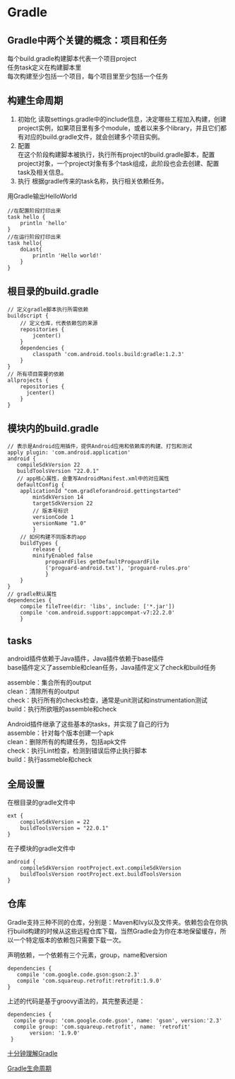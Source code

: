 Gradle
==============================
Gradle中两个关键的概念：项目和任务
-------------------------
每个build.gradle构建脚本代表一个项目project             
任务task定义在构建脚本里                
每次构建至少包括一个项目，每个项目里至少包括一个任务                     


构建生命周期
---------------------------------
1. 初始化
   读取settings.gradle中的include信息，决定哪些工程加入构建，创建project实例，如果项目里有多个module，或者以来多个library，并且它们都有对应的build.gradle文件，就会创建多个项目实例。
2. 配置          
   在这个阶段构建脚本被执行，执行所有project的build.gradle脚本，配置project对象，一个project对象有多个task组成，此阶段也会去创建、配置task及相关信息。         
3. 执行
   根据gradle传来的task名称，执行相关依赖任务。
   
用Gradle输出HelloWorld     
          
    //在配置阶段打印出来      
	task hello {
		println 'hello'
	}
	//在运行阶段打印出来
	task hello{
    	doLast{
        	println 'Hello world!'
    	}
	}
   
   
根目录的build.gradle
------------------------------

	// 定义gradle脚本执行所需依赖
	buildscript {
		// 定义仓库，代表依赖包的来源
		repositories {
			jcenter()
		}
		dependencies {
			classpath 'com.android.tools.build:gradle:1.2.3'
		}
	}
	// 所有项目需要的依赖
	allprojects {
     	repositories {
          jcenter() 
     	}
	}
	
	
模块内的build.gradle	      
---------------------------
	
	// 表示是Android应用插件，提供Android应用和依赖库的构建、打包和测试
	apply plugin: 'com.android.application'
	android {
       compileSdkVersion 22
       buildToolsVersion "22.0.1"
       // app核心属性，会重写AndroidManifest.xml中的对应属性
       defaultConfig {
       	applicationId "com.gradleforandroid.gettingstarted"
         	minSdkVersion 14
         	targetSdkVersion 22
         	// 版本号标识
         	versionCode 1
         	versionName "1.0"
         	}
      	// 如何构建不同版本的app
      	buildTypes {
      		release {
          	minifyEnabled false
            	proguardFiles getDefaultProguardFile
                ('proguard-android.txt'), 'proguard-rules.pro'
            	}
      	} 
	}
	// gradle默认属性
	dependencies {
     	compile fileTree(dir: 'libs', include: ['*.jar'])
     	compile 'com.android.support:appcompat-v7:22.2.0'
     	}
     	
   
tasks
----------------
android插件依赖于Java插件，Java插件依赖于base插件             
base插件定义了assemble和clean任务，Java插件定义了check和build任务        

assemble：集合所有的output         
clean：清除所有的output        
check：执行所有的checks检查，通常是unit测试和instrumentation测试         
build：执行所欲哦的assemble和check             

Android插件继承了这些基本的tasks，并实现了自己的行为       
assemble：针对每个版本创建一个apk         
clean：删除所有的构建任务，包括apk文件          
check：执行Lint检查，检测到错误后停止执行脚本       
build：执行assmeble和check      

  
全局设置
-------------------
在根目录的gradle文件中
       
	ext {
		compileSdkVersion = 22
		buildToolsVersion = "22.0.1"
	}
	
在子模块的gradle文件中 

	android {
     	compileSdkVersion rootProject.ext.compileSdkVersion
     	buildToolsVersion rootProject.ext.buildToolsVersion
    }
  

仓库
-------------------
Gradle支持三种不同的仓库，分别是：Maven和Ivy以及文件夹。依赖包会在你执行build构建的时候从这些远程仓库下载，当然Gradle会为你在本地保留缓存，所以一个特定版本的依赖包只需要下载一次。        

声明依赖，一个依赖有三个元素，group，name和version

	dependencies {
       compile 'com.google.code.gson:gson:2.3'
       compile 'com.squareup.retrofit:retrofit:1.9.0'
	}
	
上述的代码是基于groovy语法的，其完整表述是：

	dependencies {
      compile group: 'com.google.code.gson', name: 'gson', version:'2.3'
      compile group: 'com.squareup.retrofit', name: 'retrofit'
           version: '1.9.0'
     }

  
   
[十分钟理解Gradle](https://www.cnblogs.com/Bonker/p/5619458.html)                   

[Gradle生命周期](http://blog.csdn.net/u013626215/article/details/51490643)